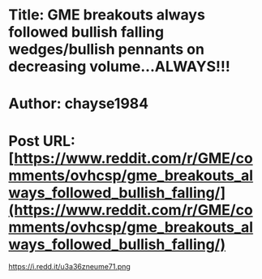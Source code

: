 # Title: GME breakouts always followed bullish falling wedges/bullish pennants on decreasing volume...ALWAYS!!!
# Author: chayse1984
# Post URL: [https://www.reddit.com/r/GME/comments/ovhcsp/gme_breakouts_always_followed_bullish_falling/](https://www.reddit.com/r/GME/comments/ovhcsp/gme_breakouts_always_followed_bullish_falling/)


https://i.redd.it/u3a36zneume71.png